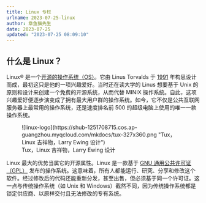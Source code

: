 ```yaml
---
title: Linux 专栏
urlname: 2023-07-25-linux
author: 章鱼猫先生
date: 2023-07-25
updated: "2023-07-25 08:09:10"
---
```


## 什么是 Linux？
Linux® 是一个[开源的操作系统（OS）](https://www.redhat.com/zh/topics/linux/what-is-linux)。它由 Linus Torvalds 于 [1991](https://groups.google.com/g/comp.os.minix/c/dlNtH7RRrGA/m/SwRavCzVE7gJ) 年构思设计而成，最初这只是他的一项兴趣爱好。当时还在读大学的 Linus 想要基于 Unix 的原则和设计来创建一个免费的开源系统，从而代替 MINIX 操作系统。自此，这项兴趣爱好便逐步演变成了拥有最大用户群的操作系统。如今，它不仅是公共互联网服务器上最常用的操作系统，还是速度排名前 500 的超级电脑上使用的唯一一款操作系统。

<figure markdown>
![linux-logo](https://shub-1251708715.cos.ap-guangzhou.myqcloud.com/mkdocs/tux-327x360.png "Tux，Linux 吉祥物，Larry Ewing 设计")
<figcaption>Tux，Linux 吉祥物，Larry Ewing 设计</figcaption>
</figure>

Linux 最大的优势当属它的开源属性。Linux 是一款基于 [GNU 通用公共许可证（GPL）](https://www.gnu.org/licenses/licenses.html) 发布的操作系统。这意味着，所有人都能运行、研究、分享和修改这个软件。经过修改后的代码还能重新分发，甚至出售，但必须基于同一个许可证。这一点与传统操作系统（如 Unix 和 Windows）截然不同，因为传统操作系统都是锁定供应商、以原样交付且无法修改的专有系统。
